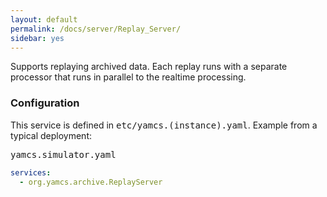 ```yaml
---
layout: default
permalink: /docs/server/Replay_Server/
sidebar: yes
---
```


Supports replaying archived data. Each replay runs with a separate processor that runs in parallel to the realtime processing.

### Configuration

This service is defined in <tt>etc/yamcs.(instance).yaml</tt>. Example from a typical deployment:

<pre class="r header">yamcs.simulator.yaml</pre>
```yaml
services:
  - org.yamcs.archive.ReplayServer
```
